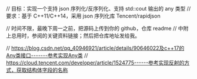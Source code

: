 // 目标：实现一个支持 json 序列化/反序列化、支持 std::cout 输出的 any 类型
// 要求：基于 C++11/C++14，采用 json 序列化库 Tencent/rapidjson

// 时间不限，最晚下周一之前，把源码上传到你的 github，仓库 readme 
// 中附上总用时，参阅的关键资料链接；然后把仓库地址发给我。




// https://blog.csdn.net/qq_40946921/article/details/90646022及c++17的Any类接口-------参考实现Any类
// https://cloud.tencent.com/developer/article/1524775------参考实现反射的方式，获取结构体字段的名称
